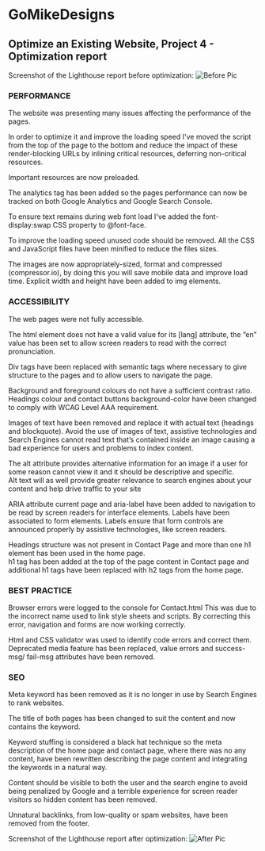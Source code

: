 # GoMikeDesigns
## Optimize an Existing Website, Project 4 - Optimization report 
Screenshot of the Lighthouse report before optimization:
![Before Pic](https://user-images.githubusercontent.com/76953217/116173175-06292680-a704-11eb-9d6c-a27ad6260579.png)

### PERFORMANCE 
 
The website was presenting many issues affecting the performance of the pages.  

In order to optimize it and improve the loading speed I've moved the script from the top of the page to the bottom and reduce the impact of these render-blocking URLs by inlining critical resources, deferring non-critical resources. 

Important resources are now preloaded. 

The analytics tag has been added so the pages performance can now be tracked on both Google Analytics and Google Search Console. 

To ensure text remains during web font load I've added the font-display:swap CSS property to @font-face. 

To improve the loading speed unused code should be removed. All the CSS and JavaScript files have been minified to reduce the files sizes. 

The images are now appropriately-sized, format and compressed (compressor.io), by doing this you will save mobile data and improve load time. Explicit width and height have been added to img elements. 
 

### ACCESSIBILITY 

 
The web pages were not fully accessible. 

The html element does not have a valid value for its [lang] attribute, the “en” value has been set to allow screen readers to read with the correct pronunciation.  

Div tags have been replaced with semantic tags where necessary to give structure to the pages and to allow users to navigate the page. 

Background and foreground colours do not have a sufficient contrast ratio. Headings colour and contact buttons background-color have been changed to comply with WCAG Level AAA requirement. 

Images of text have been removed and replace it with actual text (headings and blockquote). Avoid the use of images of text, assistive technologies and Search Engines cannot read text that’s contained inside an image causing a bad experience for users and problems to index content. 

The alt attribute provides alternative information for an image if a user for some reason cannot view it and it should be descriptive and specific.  
Alt text will as well provide greater relevance to search engines about your content and help drive traffic to your site 

ARIA attribute current page and aria-label have been added to navigation to be read by screen readers for interface elements. 
Labels have been associated to form elements. Labels ensure that form controls are announced properly by assistive technologies, like screen readers. 
 
Headings structure was not present in Contact Page and more than one h1 element has been used in the home page.  
h1 tag has been added at the top of the page content in Contact page and additional h1 tags have been replaced with h2 tags from the home page. 
 

### BEST PRACTICE 

 
Browser errors were logged to the console for Contact.html 
This was due to the incorrect name used to link style sheets and scripts. By correcting this error, navigation and forms are now working correctly. 

Html and CSS validator was used to identify code errors and correct them. 
Deprecated media feature has been replaced, value errors and success-msg/ fail-msg attributes have been removed. 
 

### SEO 

 
Meta keyword has been removed as it is no longer in use by Search Engines to rank websites. 

The title of both pages has been changed to suit the content and now contains the keyword. 
 
Keyword stuffing is considered a black hat technique so the meta description of the home page and contact page, where there was no any content, have been rewritten describing the page content and integrating the keywords in a natural way. 

Content should be visible to both the user and the search engine to avoid being penalized by Google and a terrible experience for screen reader visitors so hidden content has been removed. 

Unnatural backlinks, from low-quality or spam websites, have been removed from the footer. 

Screenshot of the Lighthouse report after optimization:
![After Pic](https://user-images.githubusercontent.com/76953217/116173432-7cc62400-a704-11eb-8942-f133a1c786ac.png)

